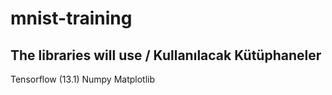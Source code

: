 # mnist-training

## The libraries will use / Kullanılacak Kütüphaneler
Tensorflow (13.1)
Numpy
Matplotlib
